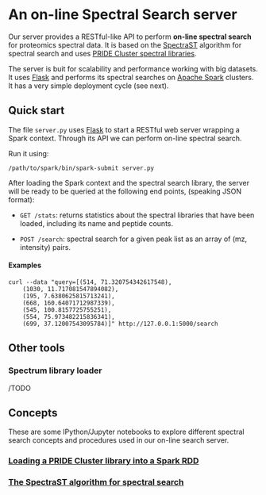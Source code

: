 # An on-line Spectral Search server  

Our server provides a RESTful-like API to perform **on-line spectral search** for proteomics
spectral data. It is based on the [SpectraST](http://tools.proteomecenter.org/wiki/index.php?title=Software:SpectraST) 
algorithm for spectral search and uses [PRIDE Cluster spectral libraries](http://wwwdev.ebi.ac.uk/pride/cluster/#/libraries).  

The server is buit for scalability and performance working with big datasets. It uses 
[Flask](http://flask.pocoo.org/) and performs its spectral searches on 
[Apache Spark](https://spark.apache.org/) clusters. It has a very simple 
deployment cycle (see next).  

## Quick start  

The file `server.py` uses [Flask](http://flask.pocoo.org/) to start a RESTful
web server wrapping a Spark context. Through its API we can perform on-line
spectral search.  

Run it using:

    /path/to/spark/bin/spark-submit server.py  

After loading the Spark context and the spectral search library, the server
will be ready to be queried at the following end points, (speaking JSON 
format):  

- `GET /stats`: returns statistics about the spectral libraries that have been
loaded, including its name and peptide counts.  
 
- `POST /search`: spectral search for a given peak list as an array of 
(mz, intensity) pairs.  

#### Examples  

    curl --data "query=[(514, 71.320754342617548),
  		(1030, 11.717081547894082),
  		(195, 7.6380625815713241),
  		(668, 160.64071712987339),
  		(545, 100.8157725755251),
  		(554, 75.973482215836341),
  		(699, 37.12007543095784)]" http://127.0.0.1:5000/search   

## Other tools  

### Spectrum library loader  
 
/TODO
 
## Concepts  

These are some IPython/Jupyter notebooks to explore different spectral search concepts and
procedures used in our on-line search server.  

### [Loading a PRIDE Cluster library into a Spark RDD](notebooks/read-spectrum-lib.ipynb)  

### [The SpectraST algorithm for spectral search](notebooks/spectraST.ipynb)  
